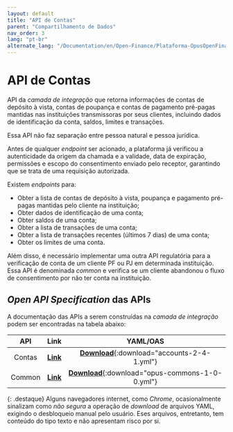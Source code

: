 ```yaml
---
layout: default
title: "API de Contas"
parent: "Compartilhamento de Dados"
nav_order: 3
lang: "pt-br"
alternate_lang: "/Documentation/en/Open-Finance/Plataforma-OpusOpenFinance/apis/Contas/"
---
```


# API de Contas

API da *camada de integração* que retorna informações de contas de depósito à vista, contas de poupança e contas de pagamento pré-pagas mantidas nas instituições transmissoras por seus clientes, incluindo dados de identificação da conta, saldos, limites e transações.

Essa API não faz separação entre pessoa natural e pessoa jurídica.

Antes de qualquer *endpoint* ser acionado, a plataforma já verificou a autenticidade da origem da chamada e a validade, data de expiração, permissões e escopo do consentimento enviado pelo receptor, garantindo que se trata de uma requisição autorizada.

Existem *endpoints* para:

- Obter a lista de contas de depósito à vista, poupança e pagamento pré-pagas mantidas pelo cliente na instituição;
- Obter dados de identificação de uma conta;
- Obter saldos de uma conta;
- Obter a lista de transações de uma conta;
- Obter a lista de transações recentes (últimos 7 dias) de uma conta;
- Obter os limites de uma conta.

Além disso, é necessário implementar uma outra API regulatória para a verificação de conta de um cliente PF ou PJ em determinada instituição. Essa API é denominada *common* e verifica se um cliente abandonou o fluxo de consentimento por não ter conta na instituição.

## *Open API Specification* das APIs

A documentação das APIs a serem construídas na *camada de integração* podem ser encontradas na tabela abaixo:

|API            |Link                   |YAML/OAS                                |
|:-------------:|:---------------------:|:--------------------------------------:|
|    Contas     |[**Link**][API-Contas] |[**Download**](accounts-2-4-1.yml){:download="accounts-2-4-1.yml"}      |
|    Common     |[**Link**][API-Common] |[**Download**](opus-commons-1-0-0.yml){:download="opus-commons-1-0-0.yml"}  |

{: .destaque}
Alguns navegadores internet, como *Chrome*, ocasionalmente sinalizam como *não segura* a operação de *download* de arquivos YAML, exigindo o desbloqueio manual pelo usuário. Eses arquivos, entretanto, tem conteúdo do tipo texto e não apresentam risco por si.

[API-Contas]: ../../../../swagger-ui/index.html?api=Contas
[API-Common]: ../../../../swagger-ui/index.html?api=Opus-Commons
